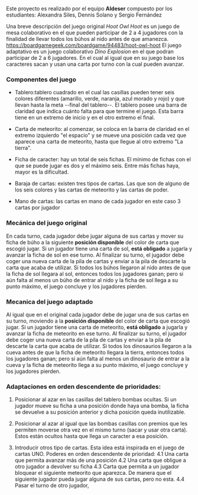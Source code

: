 Este proyecto es realizado por el equipo **Aldeser** compuesto por los estudiantes: Alexandra Siles, Dennis Solano y Sergio Fernández

Una breve descripción del juego original *Hoot Owl Hoot* es un juego de mesa colaborativo en el que pueden participar de 2 a 4 jugadores con la finalidad de llevar todos los búhos al nido antes de que amanezca. 
https://boardgamegeek.com/boardgame/94483/hoot-owl-hoot
El juego adaptativo es un juego colaborativo *Dino Explosion* en el que podran participar de 2 a 6 jugadores. En el cual al igual que en su juego base los caracteres sacan y usan una carta por turno con la cual pueden avanzar.
### Componentes del juego

 - Tablero:tablero cuadrado en el cual las casillas pueden tener seis colores diferentes (amarillo, verde, naranja, azul morado y rojo) y que llevan hasta la meta --final del tablero--. El tablero posee una barra de claridad que indica cuánto falta para que termine el juego. Esta barra tiene en un extremo de inicio y en el otro extremo el final.
 
 - Carta de meteorito: al comenzar, se coloca en la barra de claridad en el extremo izquierdo "el espacio" y se mueve una posición cada vez que aparece una carta de meteorito, hasta que llegue al otro extremo "La tierra".
 
 - Ficha de caracter: hay un total de seis fichas. El mínimo de fichas con el que se puede jugar es dos y el máximo seis. Entre más fichas haya, mayor es la dificultad.
 
 - Baraja de cartas: existen tres tipos de cartas. Las que son de alguno de los seis colores y las cartas de meteorito y las cartas de poder. 
 
 - Mano de cartas: las cartas en mano de cada jugador en este caso 3 cartas por jugador

### Mecánica del juego original

En cada turno, cada jugador debe jugar alguna de sus cartas y mover su ficha de búho a la siguiente **posición disponible** del color de carta que escogió jugar. Si un jugador tiene una carta de sol, **está obligado** a jugarla y avanzar la ficha de sol en ese turno. Al finalizar su turno, el jugador debe coger una nueva carta de la pila de cartas y enviar a la pila de descarte la carta que acaba de utilizar. Si todos los búhos llegaron al nido antes de que la ficha de sol llegara al sol, entonces todos los jugadores ganan; pero si aún falta al menos un búho de entrar al nido y la ficha de sol llega a su punto máximo, el juego concluye y los jugadores pierden.


### Mecanica del juego adaptado
Al igual que en el original cada jugador debe de jugar una de sus cartas en su turno, moviendo a la **posición disponible** del color de carta que escogió jugar. Si un jugador tiene una carta de meteorito, **está obligado** a jugarla y avanzar la ficha de meteorito en ese turno. Al finalizar su turno, el jugador debe coger una nueva carta de la pila de cartas y enviar a la pila de descarte la carta que acaba de utilizar. Si todos los dinosaurios llegaron a la cueva antes de que la ficha de meteorito llegara la tierra, entonces todos los jugadores ganan; pero si aún falta al menos un dinosaurio de entrar a la cueva y la ficha de meteorito llega a su punto máximo, el juego concluye y los jugadores pierden.


### Adaptaciones en orden descendente de prioridades:
 1. Posicionar al azar en las casillas del tablero bombas ocultas. Si un jugador mueve su ficha a una posición donde haya una bomba, la ficha se devuelve a su posición anterior y dicha posición queda inutilizable.
 
 2. Posicionar al azar al igual que las bombas casillas con premios que les permiten moverse otra vez en el mismo turno (sacar y usar otra carta). Estos están ocultos hasta que llega un caracter a esa posición.
 
 4. Introducir otros tipo de cartas. Esta idea está inspirada en el juego de cartas UNO.
	Poderes en orden descendente de prioridad:
	4.1 Una carta que permita avanzar más de una posición
	4.2 Una carta que obligue a otro jugador a devolver su ficha
	4.3 Carta que permita a un jugador bloquear el siguiente meteorito que aparezca. De manera que el siguiente jugador pueda jugar alguna de sus cartas, pero no esta.
	4.4 Pasar el turno de otro jugador,
 
 